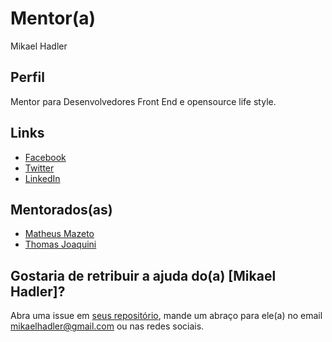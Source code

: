 # Mentor(a)

Mikael Hadler

## Perfil

Mentor para Desenvolvedores Front End e opensource life style.

## Links

* [Facebook](https://www.facebook.com/profile.php?id=100011593187579)
* [Twitter](https://twitter.com/mikaelhadler)
* [LinkedIn](https://www.linkedin.com/in/mikaelhadler)

## Mentorados(as)

- [Matheus Mazeto](/profiles/pupils/profiles/matheus_mazeto.md)
- [Thomas Joaquini](/profiles/pupils/profiles/ThomasJoaquini.md)

## Gostaria de retribuir a ajuda do(a) [Mikael Hadler]?

Abra uma issue em [seus repositório](https://github.com/mikaelhadler?tab=repositories), mande um abraço para ele(a) no email mikaelhadler@gmail.com ou nas redes sociais.
